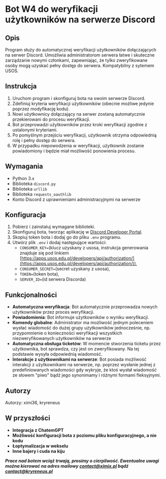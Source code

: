 # Bot W4 do weryfikacji użytkowników na serwerze Discord

## Opis
Program służy do automatycznej weryfikacji użytkowników dołączających na serwer Discord. Umożliwia administratorom serwera łatwe i skuteczne zarządzanie nowymi członkami, zapewniając, że tylko zweryfikowane osoby mogą uzyskać pełny dostęp do serwera. Kompatybilny z sytemem USOS.

## Instrukcja
1. Uruchom program i skonfiguruj bota na swoim serwerze Discord.
2. Zdefiniuj kryteria weryfikacji użytkowników (obecnie możliwe jedynie poprzez modyfikację kodu).
3. Nowi użytkownicy dołączający na serwer zostaną automatycznie przekierowani do procesu weryfikacji.
4. Bot przeprowadzi użytkowników przez kroki weryfikacji zgodnie z ustalonymi kryteriami.
5. Po pomyślnym przejściu weryfikacji, użytkownik otrzyma odpowiednią rolę i pełny dostęp do serwera.
6. W przypadku niepowodzenia w weryfikacji, użytkownik zostanie powiadomiony i będzie miał możliwość ponowienia procesu.

## Wymagania
- Python 3.x
- Biblioteka `discord.py`
- Biblioteka `urllib`
- Biblioteka `requests_oauthlib`
- Konto Discord z uprawnieniami administracyjnymi na serwerze

## Konfiguracja
1. Pobierz i zainstaluj wymagane biblioteki.
2. Skonfiguruj bota, tworząc aplikację w [Discord Developer Portal](https://discord.com/developers/applications).
3. Skopiuj token bota i dodaj go do pliku `.env` programu.
4. Utwórz plik `.env` i dodaj następujące wartości:
   - `CONSUMER_KEY=`(klucz uzyskany z usosa, instrukcja generowania znajduje się pod linkiem [https://apps.usos.edu.pl/developers/api/authorization/](https://apps.usos.edu.pl/developers/api/authorization/)),
   - `CONSUMER_SECRET=`(secret uzyskany z usosa),
   - `TOKEN=`(token bota),
   - `SERVER_ID=`(id serwera Discorda)


## Funkcjonalności

- **Automatyczna weryfikacja**: Bot automatycznie przeprowadza nowych użytkowników przez proces weryfikacji.
- **Powiadomienia**: Bot informuje użytkowników o wyniku weryfikacji.
- **Komendy globalne**: Administrator ma możliwość jednym poleceniem wysłać wiadomość do dużej grupy użytkowników jednocześnie, np. przypomnienie o konieczności weryfikacji wszystkich niezweryfikowanych użytkowników na serwerze
- **Automatyczna obsługa ticketów**: W momencie stworzenia ticketu przez użytkownika, bot sprawdza, czy jest on zweryfikowany. Na tej podstawie wysyła odpowiednią wiadomość.
- **Interakcje z użytkownikami na serwerze**: Bot posiada możliwość interakcji z użytkownikami na serwerze, np. poprzez wysłanie jednej z predefiniowanych wiadomości gdy wykryje, że ktoś wysłał wiadomość ze słowem "piwo" bądź jego synonimamy i różnymi formami fleksyjnymi.

## Autorzy

Autorzy: ximi36, kryreneus

## W przyszłości
- **Integracja z ChatemGPT**
- **Możliwość konfiguracji bota z poziomu pliku konfiguracyjnego, a nie kodu**
- **Łoptymalizacja w wekselu**
- **Inne bajery i cuda na kiju**


***Prace nad botem wciąż trwają, prosimy o cierpliwość. Ewentualne uwagi można kierować na adres mailowy contact@ximix.pl bądź contact@kryreneus.pl***
